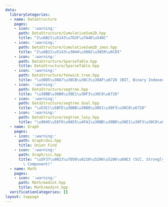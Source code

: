 ```yaml
---
data:
  libraryCategories:
  - name: DataStructure
    pages:
    - icon: ':warning:'
      path: DataStructure/CumulativeSum2D.hpp
      title: "2\u6B21\u5143\u7D2F\u7A4D\u548C"
    - icon: ':warning:'
      path: DataStructure/CumulativeSum2D_imos.hpp
      title: "2\u6B21\u5143\u3044\u3082\u3059\u6CD5"
    - icon: ':warning:'
      path: DataStructure/SparseTable.hpp
      title: DataStructure/SparseTable.hpp
    - icon: ':warning:'
      path: DataStructure/fenwick_tree.hpp
      title: "\u30D5\u30A7\u30CB\u30C3\u30AF\u6728 (BIT, Binary Indexed Tree)"
    - icon: ':warning:'
      path: DataStructure/segtree.hpp
      title: "\u30BB\u30B0\u30E1\u30F3\u30C8\u6728"
    - icon: ':warning:'
      path: DataStructure/segtree_dual.hpp
      title: "\u53CC\u5BFE\u30BB\u30B0\u30E1\u30F3\u30C8\u6728"
    - icon: ':warning:'
      path: DataStructure/segtree_lazy.hpp
      title: "\u9045\u5EF6\u8A55\u4FA1\u30BB\u30B0\u30E1\u30F3\u30C8\u6728"
  - name: Graph
    pages:
    - icon: ':warning:'
      path: Graph/dsu.hpp
      title: Union Find
    - icon: ':warning:'
      path: Graph/scc.hpp
      title: "\u5F37\u9023\u7D50\u6210\u5206\u5206\u89E3 (SCC, Strongly Connected\
        \ Component)"
  - name: Math
    pages:
    - icon: ':warning:'
      path: Math/modint.hpp
      title: Math/modint.hpp
  verificationCategories: []
layout: toppage
---
```

